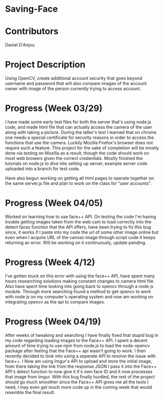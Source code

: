 # Saving-Face
  
# Contributors
 Daniel D'Anjou
  
# Project Description
Using OpenCV, create additional account security that goes beyond username and password that will also compare images of the account owner with image of the person currently trying to access account.
  
# Progress (Week 03/29)
I have made some early test files for both the server that's using node.js code, and made html file that can actually access the camera  of the user along with taking a picture. During the latter's test I learned that on chrome one needs a special certificate for security reasons in order to access the functions that use the camera. Luckily Mozilla Firefox's browser does not require such a feature. This project for the sake of completion will be mostly done via testing on Mozilla as a result, though the code should work on most web browers given the correct credentials. Mostly finished the tutorials on node.js to dive into setting up server, example server code uploaded into a branch for test code.
 
 Have also begun working on getting all html pages to operate together on the same server.js file and plan to work on the class for "user accounts".

# Progress (Week 04/05)
 Worked on learning how to use face++ API. On testing the code I'm having trouble getting images taken from the web cam to load correctly into the detect faces function that the API offers, have been trying to fix this bug since, it works if I paste into my code the url of some other image online but even when I acquire URL of the canvas image through script code it keeps returning an error. Will be working on it continuously, update pending.
 
# Progress (Week 4/12)
I've gotten stuck on this error with using the face++ API, have spent many hours researching solutions making constant changes to camera html file. Also have spent time looking into going back to opencv through a node js module. Through more searching found a method to get opencv to work with node js on my computer's operating system and now am working on integrating opencv as the api to compare images.  

# Progress (Week 04/19)
After weeks of tweaking and searching I have finally fixed that stupid bug in my code regarding loading images to the Face++ API. I spent a decent amount of time trying to use npm from node.js to load the node-opencv package after feeling that the Face++ api wasn't going to work. I then recently decided to look into using a seperate API to resolve the issue with face++. I Now am using Imgur's API to upload and store the initial image, from there taking the link from the response JSON I pass it into the Face++ API's detect function to now give it it's own face ID and it now processes that image from Imgur. With this bug finally hurdled, the rest of the project should go much smoother since the Face++ API gives me all the tools I need, I may even get much more code up in the coming week that would resemble the final result.
